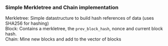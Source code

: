 ### Simple Merkletree and Chain implementation

Merkletree: Simple datastructure to build hash references of data (uses SHA256 for hashing)  
Block: Contains a merkletree, the `prev_block_hash`, nonce and current block hash.  
Chain: Mine new blocks and add to the vector of blocks
